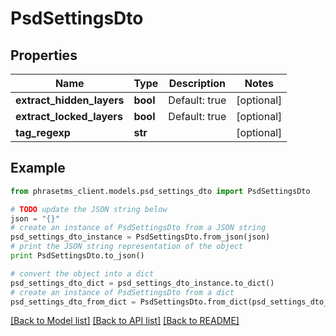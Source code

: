 # PsdSettingsDto

## Properties

| Name                      | Type     | Description   | Notes      |
| ------------------------- | -------- | ------------- | ---------- |
| **extract_hidden_layers** | **bool** | Default: true | [optional] |
| **extract_locked_layers** | **bool** | Default: true | [optional] |
| **tag_regexp**            | **str**  |               | [optional] |

## Example

```python
from phrasetms_client.models.psd_settings_dto import PsdSettingsDto

# TODO update the JSON string below
json = "{}"
# create an instance of PsdSettingsDto from a JSON string
psd_settings_dto_instance = PsdSettingsDto.from_json(json)
# print the JSON string representation of the object
print PsdSettingsDto.to_json()

# convert the object into a dict
psd_settings_dto_dict = psd_settings_dto_instance.to_dict()
# create an instance of PsdSettingsDto from a dict
psd_settings_dto_from_dict = PsdSettingsDto.from_dict(psd_settings_dto_dict)
```

[[Back to Model list]](../README.md#documentation-for-models) [[Back to API list]](../README.md#documentation-for-api-endpoints) [[Back to README]](../README.md)
